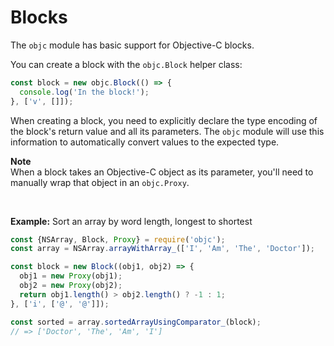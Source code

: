 # Blocks

The `objc` module has basic support for Objective-C blocks.

You can create a block with the `objc.Block` helper class:
```js
const block = new objc.Block(() => {
  console.log('In the block!');
}, ['v', []]);
```

When creating a block, you need to explicitly declare the type encoding of the block's return value and all its parameters. The `objc` module will use this information to automatically convert values to the expected type.

**Note**  
When a block takes an Objective-C object as its parameter, you'll need to manually wrap that object in an `objc.Proxy`.

<br>

**Example:** Sort an array by word length, longest to shortest
```js
const {NSArray, Block, Proxy} = require('objc');
const array = NSArray.arrayWithArray_(['I', 'Am', 'The', 'Doctor']);

const block = new Block((obj1, obj2) => {
  obj1 = new Proxy(obj1);
  obj2 = new Proxy(obj2);
  return obj1.length() > obj2.length() ? -1 : 1;
}, ['i', ['@', '@']]);

const sorted = array.sortedArrayUsingComparator_(block);
// => ['Doctor', 'The', 'Am', 'I']
```

